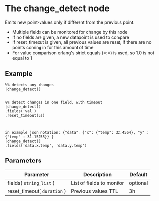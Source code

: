The change_detect node
=====================

Emits new point-values only if different from the previous point.
 
* Multiple fields can be monitored for change by this node
* If no fields are given, a new datapoint is used to compare
* If reset_timeout is given, all previous values are reset, if there are no points coming in for this amount of time 
* For value comparison erlang's strict equals (=:=) is used, so 1.0 is not equal to 1


Example
-------

    %% detects any changes
    |change_detect()
    

    %% detect changes in one field, with timeout
    |change_detect()
    .fields('val')
    .reset_timeout(3s)
    
    

    in example json notation: {"data"; {"x": {"temp": 32.4564}, "y" : {"temp" : 31.15155}} }
    |change_detect()
    .fields('data.x.temp', 'data.y.temp')


Parameters
----------

Parameter     | Description | Default 
--------------|-------------|---------
fields( `string_list` )| List of fields to monitor| optional
reset_timeout( `duration` )| Previous values TTL | 3h 
 